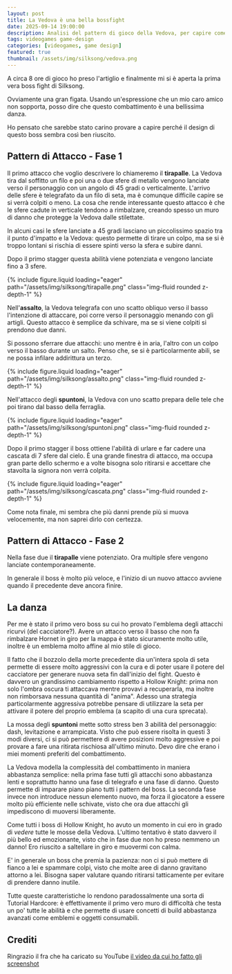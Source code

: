 ```yaml
---
layout: post
title: La Vedova è una bella bossfight
date: 2025-09-14 19:00:00
description: Analisi del pattern di gioco della Vedova, per capire come mai è una boss fight così gustosa
tags: videogames game-design
categories: [videogames, game design]
featured: true
thumbnail: /assets/img/silksong/vedova.png
---
```

A circa 8 ore di gioco ho preso l'artiglio e finalmente mi si è aperta la prima vera boss fight di Silksong.

Ovviamente una gran figata. Usando un'espressione che un mio caro amico non sopporta, posso dire che questo combattimento è una bellissima danza. 

Ho pensato che sarebbe stato carino provare a capire perché il design di questo boss sembra così ben riuscito.


## Pattern di Attacco - Fase 1

Il primo attacco che voglio descrivere lo chiameremo il **tirapalle**. La Vedova tira dal soffitto un filo e poi una o due sfere di metallo vengono lanciate verso il personaggio con un angolo di 45 gradi o verticalmente. L'arrivo delle sfere è telegrafato da un filo di seta, ma è comunque difficile capire se si verrà colpiti o meno. La cosa che rende interessante questo attacco è che le sfere cadute in verticale tendono a rimbalzare, creando spesso un muro di danno che protegge la Vedova dalle stilettate.

In alcuni casi le sfere lanciate a 45 gradi lasciano un piccolissimo spazio tra il punto d'impatto e la Vedova: questo permette di tirare un colpo, ma se si è troppo lontani si rischia di essere spinti verso la sfera e subire danni.

Dopo il primo stagger questa abilità viene potenziata e vengono lanciate fino a 3 sfere.

{% include figure.liquid loading="eager" path="/assets/img/silksong/tirapalle.png" class="img-fluid rounded z-depth-1" %}

Nell'**assalto**, la Vedova telegrafa con uno scatto obliquo verso il basso l'intenzione di attaccare, poi corre verso il personaggio menando con gli artigli. Questo attacco è semplice da schivare, ma se si viene colpiti si prendono due danni.

Si possono sferrare due attacchi: uno mentre è in aria, l'altro con un colpo verso il basso durante un salto. Penso che, se si è particolarmente abili, se ne possa infilare addirittura un terzo.

{% include figure.liquid loading="eager" path="/assets/img/silksong/assalto.png" class="img-fluid rounded z-depth-1" %}

Nell'attacco degli **spuntoni**, la Vedova con uno scatto prepara delle tele che poi tirano dal basso della ferraglia.

{% include figure.liquid loading="eager" path="/assets/img/silksong/spuntoni.png" class="img-fluid rounded z-depth-1" %}

Dopo il primo stagger il boss ottiene l'abilità di urlare e far cadere una cascata di 7 sfere dal cielo. È una grande finestra di attacco, ma occupa gran parte dello schermo e a volte bisogna solo ritirarsi e accettare che stavolta la signora non verrà colpita.

{% include figure.liquid loading="eager" path="/assets/img/silksong/cascata.png" class="img-fluid rounded z-depth-1" %}

Come nota finale, mi sembra che più danni prende più si muova velocemente, ma non saprei dirlo con certezza.

## Pattern di Attacco - Fase 2
Nella fase due il **tirapalle** viene potenziato. Ora multiple sfere vengono lanciate contemporaneamente.

In generale il boss è molto più veloce, e l'inizio di un nuovo attacco avviene quando il precedente deve ancora finire.

## La danza
Per me è stato il primo vero boss su cui ho provato l'emblema degli attacchi ricurvi (del cacciatore?). Avere un attacco verso il basso che non fa rimbalzare Hornet in giro per la mappa è stato sicuramente molto utile, inoltre è un emblema molto affine al mio stile di gioco.

Il fatto che il bozzolo della morte precedente dia un'intera spola di seta permette di essere molto aggressivi con la cura e di poter usare il potere del cacciatore per generare nuova seta fin dall'inizio del fight. Questo è davvero un grandissimo cambiamento rispetto a Hollow Knight: prima non solo l'ombra oscura ti attaccava mentre provavi a recuperarla, ma inoltre non rimborsava nessuna quantità di "anima". Adesso una strategia particolarmente aggressiva potrebbe pensare di utilizzare la seta per attivare il potere del proprio emblema (a scapito di una cura sprecata).

La mossa degli **spuntoni** mette sotto stress ben 3 abilità del personaggio: dash, levitazione e arrampicata. Visto che può essere risolta in questi 3 modi diversi, ci si può permettere di avere posizioni molto aggressive e poi provare a fare una ritirata rischiosa all'ultimo minuto. Devo dire che erano i miei momenti preferiti del combattimento.

La Vedova modella la complessità del combattimento in maniera abbastanza semplice: nella prima fase tutti gli attacchi sono abbastanza lenti e soprattutto hanno una fase di telegrafo e una fase di danno. Questo permette di imparare piano piano tutti i pattern del boss. La seconda fase invece non introduce nessun elemento nuovo, ma forza il giocatore a essere molto più efficiente nelle schivate, visto che ora due attacchi gli impediscono di muoversi liberamente.

Come tutti i boss di Hollow Knight, ho avuto un momento in cui ero in grado di *vedere* tutte le mosse della Vedova. L'ultimo tentativo è stato davvero il più bello ed emozionante, visto che in fase due non ho preso nemmeno un danno! Ero riuscito a saltellare in giro e muovermi con calma.

E' in generale un boss che premia la pazienza: non ci si può mettere di fianco a lei e spammare colpi, visto che molte aree di danno gravitano attorno a lei. Bisogna saper valutare quando ritirarsi tatticamente per evitare di prendere danno inutile.

Tutte queste caratteristiche lo rendono paradossalmente una sorta di Tutorial Hardcore: è effettivamente il primo vero muro di difficoltà che testa un po' tutte le abilità e che permette di usare concetti di build abbastanza avanzati come emblemi e oggetti consumabili.


## Crediti
Ringrazio il fra che ha caricato su YouTube [il video da cui ho fatto gli screenshot](https://youtu.be/7vYSh0JwJoQ?si=FrfkZfk0PkqpnKbD)